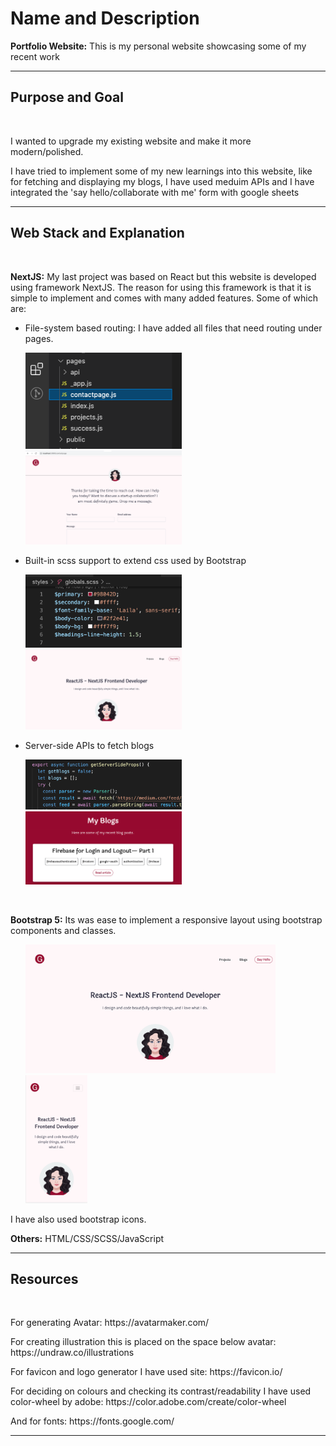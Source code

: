 <h1>Name and Description</h1>
<p><strong>Portfolio Website:</strong> This is my personal website showcasing some of my recent work</p>
<hr/>
<h2>Purpose and Goal</h2>
<br/>
<p>I wanted to upgrade my existing website and make it more modern/polished. </p>
<p>I have tried to implement some of my new learnings into this website, like for fetching and displaying my blogs, I have used meduim APIs and I have integrated the 'say hello/collaborate with me' form with google sheets</p>
<hr/>
<h2>Web Stack and Explanation</h2>
<br/>
<p><strong>NextJS:</strong> My last project was based on React but this website is developed using framework NextJS. The reason for using this framework is that it is simple to implement and comes with many added features. Some of which are:
<br/>
<ul>
<li>File-system based routing: I have added all files that need routing under pages.
<p float="left">
<img width="250" src="./Images/forReadme/pages.png"/> <img width="250" src="./Images/forReadme/contactpage.png"/></p></li>
<li>
Built-in scss support to extend css used by Bootstrap
<p float="left">
<img width="250"  src="./Images/forReadme/scss.png"/> <img width="250" src="./Images/forReadme/website.png"/></p></li>
<li>Server-side APIs to fetch blogs
<p float="left">
<img width="250"  src="./Images/forReadme/api.png"/> <img width="250" src="./Images/forReadme/blog.png"/></p></li>
</ul>
<br/>
<p><strong>Bootstrap 5:</strong> Its was ease to implement a responsive layout using bootstrap components and classes. 
<ul><p float="left">
<img width="400"  src="./Images/forReadme/website.png"/> <img height="205" src="./Images/forReadme/mobile.png"/></p></ul>
I have also used bootstrap icons.</p>
<p><strong>Others:</strong> HTML/CSS/SCSS/JavaScript</p>
<hr/>
<h2>Resources</h2>
<br/>
<p>For generating Avatar: https://avatarmaker.com/ </p>
<p>For creating illustration this is placed on the space below avatar: https://undraw.co/illustrations </p>
<p>For favicon and logo generator I have used site: https://favicon.io/</p>
<p>For deciding on colours and checking its contrast/readability I have used color-wheel by adobe: https://color.adobe.com/create/color-wheel </p>
<p>And for fonts: https://fonts.google.com/ </p>
<hr/>
